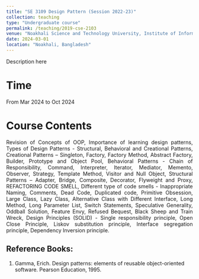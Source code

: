 ```yaml
---
title: "SE 3109 Design Pattern (Session 2022-23)"
collection: teaching
type: "Undergraduate course"
permalink: /teaching/2019-cse-2103
venue: "Noakhali Science and Technology University, Institute of Information Technology"
date: 2024-03-01
location: "Noakhali, Bangladesh"
---
```

Description here


Time
======
From Mar 2024 to Oct 2024

Course Contents
====
<p align="justify">
Revision of Concepts of OOP, Importance of learning design patterns, Types of Design Patterns - Structural, Behavioral and Creational Patterns, Creational Patterns – Singleton, Factory, Factory Method, Abstract Factory, Builder, Prototype and Object Pool, Behavioral Patterns - Chain of Responsibility, Command, Interpreter, Iterator, Mediator, Memento, Observer, Strategy, Template Method, Visitor and Null Object, Structural Patterns – Adapter, Bridge, Composite, Decorator, Flyweight and Proxy, REFACTORING CODE SMELL, Different type of code smells - Inappropriate Naming, Comments, Dead Code, Duplicated code, Primitive Obsession, Large Class, Lazy Class, Alternative Class with Different Interface, Long Method, Long Parameter List, Switch Statements, Speculative Generality, Oddball Solution, Feature Envy, Refused Bequest, Black Sheep and Train Wreck, Design Principles (SOLID) - Single responsibility principle, Open Close Principle, Liskov substitution principle, Interface segregation principle, Dependency Inversion principle.
</p>

Reference Books:
------
1. Gamma, Erich. Design patterns: elements of reusable object-oriented software.
Pearson Education, 1995. <br/>
